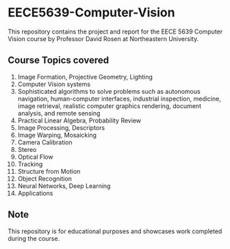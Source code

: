 # EECE5639-Computer-Vision

This repository contains the project and report for the EECE 5639 Computer Vision course by Professor David Rosen at Northeastern University.

## Course Topics covered

1. Image Formation, Projective Geometry, Lighting
2. Computer Vision systems
3. Sophisticated algorithms to solve problems such as autonomous navigation, human-computer interfaces, industrial inspection, medicine, image retrieval, realistic computer graphics rendering, document analysis, and remote sensing
4. Practical Linear Algebra, Probability Review
5. Image Processing, Descriptors
6. Image Warping, Mosaicking
7. Camera Calibration
8. Stereo
9. Optical Flow
10. Tracking
11. Structure from Motion
12. Object Recognition
13. Neural Networks, Deep Learning
14. Applications

## Note

This repository is for educational purposes and showcases work completed during the course.
